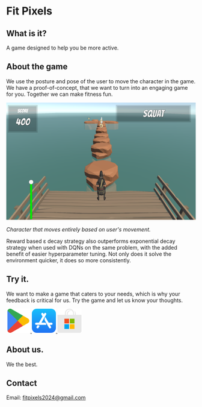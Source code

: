 # Fit Pixels


## What is it?

A game designed to help you be more active.


## About the game

We use the posture and pose of the user to move the character in the game. We have a proof-of-concept, that we want to turn into an engaging game for you. Together we can make fitness fun.

![Screenshot](assets/images/app-screenshot.png)

_Character that moves entirely based on user's movement._


Reward based ε decay strategy also outperforms exponential decay strategy when used with DQNs on the same problem, with the added benefit of easier hyperparameter tuning. Not only does it solve the environment quicker, it does so more consistently.

## Try it. 

We want to make a game that caters to your needs, which is why your feedback is critical for us.
Try the game and let us know your thoughts. 

<!-- Download Icons Section -->
<div class="download-buttons">
    <a href="https://play.google.com/store/apps/details?id=yourapp">
        <img src="assets/images/icon-playstore-64.png" alt="Download on Google Play" class="download-icon">
    </a>
    <a href="https://apps.apple.com/app/idyourappid">
        <img src="assets/images/icon-ios-64.png" alt="Download on the App Store" class="download-icon">
    </a>
    <a href="https://yourwebsite.com/download/windows">
        <img src="assets/images/icon-windows-64.png" alt="Download for Windows" class="download-icon">
    </a>
    <!-- <a href="https://yourwebsite.com/download/mac">
        <img src="assets/images/icon-mac.png" alt="Download for Mac" class="download-icon">
    </a> -->
</div>

## About us.

We the best. 

## Contact
Email: [fitpixels2024@gmail.com](mailto:fitpixels2024@gmail.com "Fit Pixels's contact email.")
